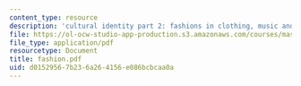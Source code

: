 ```yaml
---
content_type: resource
description: 'cultural identity part 2: fashions in clothing, music and links'
file: https://ol-ocw-studio-app-production.s3.amazonaws.com/courses/mas-963-techno-identity-who-we-are-and-how-we-perceive-ourselves-and-others-spring-2002/d01529567b236a264156e086bcbcaa0a_fashion.pdf
file_type: application/pdf
resourcetype: Document
title: fashion.pdf
uid: d0152956-7b23-6a26-4156-e086bcbcaa0a
---
```

